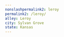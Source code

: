 ```yaml
---
﻿nonslashpermalink2: leroy
permalink2: /leroy/
alley: Leroy
city: Sylvan Grove
state: Kansas
---
```


